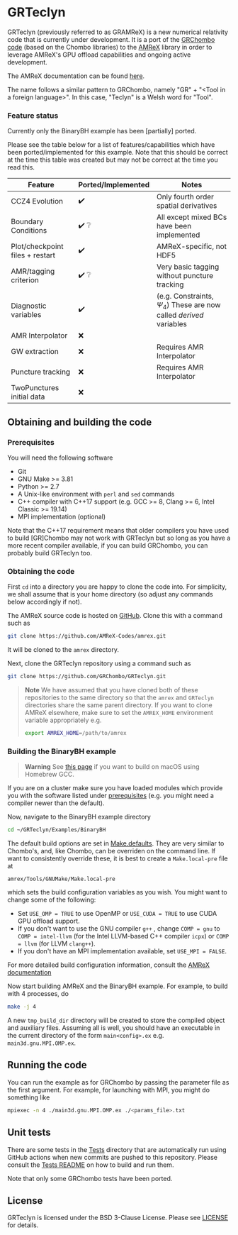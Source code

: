 # GRTeclyn

GRTeclyn (previously referred to as GRAMReX) is a new numerical relativity code
that is currently under development.  It is a port of the [GRChombo
code](https://github.com/GRChombo/GRChombo) (based on the Chombo libraries) to
the [AMReX](https://amrex-codes.github.io/) library in order to leverage AMReX's
GPU offload capabilities and ongoing active development.

The AMReX documentation can be found
[here](https://amrex-codes.github.io/amrex/docs_html).

The name follows a similar pattern to GRChombo, namely "GR" + "\<Tool in a
foreign language\>". In this case, "Teclyn" is a Welsh word for "Tool".

### Feature status

Currently only the BinaryBH example has been [partially] ported.

Please see the table below for a list of features/capabilities which have been
ported/implemented for this example. Note that this should be correct at the
time this table was created but may not be correct at the time you read this.

| Feature | Ported/Implemented | Notes |
| --- | --- | --- |
| CCZ4 Evolution | :heavy_check_mark:  | Only fourth order spatial derivatives |
| Boundary Conditions | :heavy_check_mark: :grey_question: | All except mixed BCs have been implemented |
| Plot/checkpoint files + restart | :heavy_check_mark: | AMReX-specific, not HDF5 |
| AMR/tagging criterion | :heavy_check_mark: :grey_question: | Very basic tagging without puncture tracking |
| Diagnostic variables | :heavy_check_mark: | (e.g. Constraints, $\Psi_4$) These are now called _derived_ variables |
| AMR Interpolator | :x: | |
| GW extraction | :x: | Requires AMR Interpolator |
| Puncture tracking | :x: | Requires AMR Interpolator |
| TwoPunctures initial data | :x: | |


## Obtaining and building the code

### Prerequisites

You will need the following software
* Git
* GNU Make >= 3.81
* Python >= 2.7
* A Unix-like environment with `perl` and `sed` commands
* C++ compiler with C++17 support (e.g. GCC >= 8, Clang >= 6, Intel Classic >= 19.14)
* MPI implementation (optional)

Note that the C++17 requirement means that older compilers you have used to
build [GR]Chombo may not work with GRTeclyn but so long as you have a more recent
compiler available, if you can build GRChombo, you can probably build GRTeclyn
too.

### Obtaining the code

First `cd` into a directory you are happy to clone the code into. For
simplicity, we shall assume that is your home directory (so adjust any commands 
below accordingly if not).

The AMReX source code is hosted on
[GitHub](https://github.com/AMReX-Codes/amrex). Clone this with a command such
as

```bash
git clone https://github.com/AMReX-Codes/amrex.git
```
It will be cloned to the `amrex` directory.

Next, clone the GRTeclyn repository using a command such as
```bash
git clone https://github.com/GRChombo/GRTeclyn.git
```

> **Note**
> We have assumed that you have cloned both of
> these repositories to the same directory so that the `amrex` and `GRTeclyn`
> directories share the same parent directory. If you want to clone AMReX
> elsewhere, make sure to set the `AMREX_HOME` environment variable
> appropriately e.g. 
> ```bash
> export AMREX_HOME=/path/to/amrex
> ```

### Building the BinaryBH example

> **Warning** 
> See [this
> page](https://amrex-codes.github.io/amrex/docs_html/BuildingAMReX.html#gcc-on-macos)
> if you want to build on macOS using Homebrew GCC.

If you are on a cluster make sure you have loaded modules which provide you with
the software listed under [prerequisites](#prerequisites) (e.g. you might need a
compiler newer than the default).

Now, navigate to the BinaryBH example directory
```bash
cd ~/GRTeclyn/Examples/BinaryBH
```

The default build options are set in
[Make.defaults](Tools/GNUMake/Make.defaults). They are very
similar to Chombo's, and, like Chombo, can be overriden on the command line.
If want to consistently override these, it is best to create a `Make.local-pre`
file at
```
amrex/Tools/GNUMake/Make.local-pre
```
which sets the build configuration variables as you wish. You might want to
change some of the following: 

* Set `USE_OMP = TRUE` to use OpenMP or `USE_CUDA = TRUE` to use CUDA GPU
  offload support.
* If you don't want to use the GNU compiler `g++` , change `COMP = gnu` to 
  `COMP = intel-llvm` (for the Intel LLVM-based C++ compiler `icpx`) or 
  `COMP = llvm` (for LLVM `clang++`).
* If you don't have an MPI implementation available, set `USE_MPI = FALSE`.

For more detailed build configuration information, consult the [AMReX
documentation](https://amrex-codes.github.io/amrex/docs_html/BuildingAMReX.html)

Now start building AMReX and the BinaryBH example. For example, to build with 4
processes, do
```bash
make -j 4
```
A new `tmp_build_dir` directory will be created to store the compiled object and
auxiliary files. Assuming all is well, you should have an executable in the
current directory of the form `main<config>.ex` e.g. `main3d.gnu.MPI.OMP.ex`.

## Running the code

You can run the example as for GRChombo by passing the parameter file as the
first argument. For example, for launching with MPI, you might do something like

```bash
mpiexec -n 4 ./main3d.gnu.MPI.OMP.ex ./<params_file>.txt
```

## Unit tests

There are some tests in the [Tests](Tests) directory that are automatically
run using GitHub actions when new commits are pushed to this repository. Please
consult the [Tests README](Tests/README.md) on how to build and run them.

Note that only some GRChombo tests have been ported.

## License

GRTeclyn is licensed under the BSD 3-Clause License. Please see [LICENSE](LICENSE) for details.